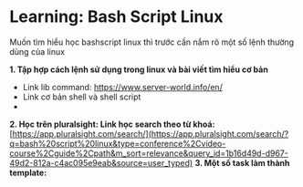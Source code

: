 # Learning: Bash Script Linux 

Muốn tìm hiểu học bashscript linux thì trước cần nắm rõ một số lệnh thường dùng của linux

**1. Tập hợp cách lệnh sử dụng trong linux và bài viết tìm hiểu cơ bản**
- Link lib command:  https://www.server-world.info/en/
- Link cơ bản shell và shell script
- 
**2. Học trên pluralsight: Link học search theo từ khoá:** [https://app.pluralsight.com/search/](https://app.pluralsight.com/search/?q=bash%20script%20linux&type=conference%2Cvideo-course%2Cguide%2Cpath&m_sort=relevance&query_id=1b16d49d-d967-49d2-812a-c4ac095e9eab&source=user_typed) 
**3. Một số task làm thành template:** 
